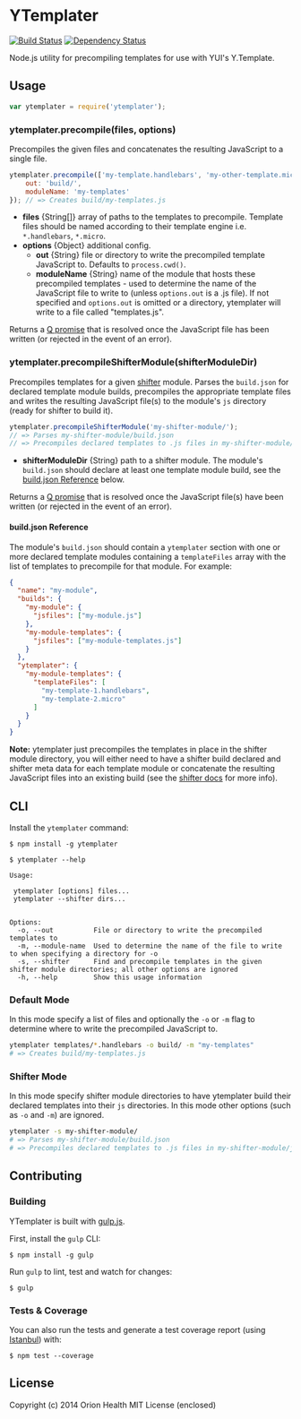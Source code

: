 YTemplater
==========

[![Build Status](https://travis-ci.org/orionhealth/ytemplater.png?branch=master)](https://travis-ci.org/orionhealth/ytemplater)
[![Dependency Status](https://gemnasium.com/orionhealth/ytemplater.png)](https://gemnasium.com/orionhealth/ytemplater)

Node.js utility for precompiling templates for use with YUI's Y.Template.

Usage
-----

```js
var ytemplater = require('ytemplater');
```

### ytemplater.precompile(files, options)

Precompiles the given files and concatenates the resulting JavaScript to a single file.

```js
ytemplater.precompile(['my-template.handlebars', 'my-other-template.micro'], {
    out: 'build/',
    moduleName: 'my-templates'
}); // => Creates build/my-templates.js
```

- **files** {String[]} array of paths to the templates to precompile. Template files should be named according to their template engine i.e. `*.handlebars`, `*.micro`.
- **options** {Object} additional config.
  - **out** {String} file or directory to write the precompiled template JavaScript to. Defaults to `process.cwd()`.
  - **moduleName** {String} name of the module that hosts these precompiled templates - used to determine the name of the JavaScript file to write to (unless `options.out` is a .js file). If not specified and `options.out` is omitted or a directory, ytemplater will write to a file called "templates.js".

Returns a [Q promise](https://github.com/kriskowal/q) that is resolved once the JavaScript file has been written (or rejected in the event of an error).

### ytemplater.precompileShifterModule(shifterModuleDir)

Precompiles templates for a given [shifter](http://yui.github.io/shifter/) module. Parses the `build.json` for declared template module builds, precompiles the appropriate template files and writes the resulting JavaScript file(s) to the module's `js` directory (ready for shifter to build it).

```js
ytemplater.precompileShifterModule('my-shifter-module/');
// => Parses my-shifter-module/build.json
// => Precompiles declared templates to .js files in my-shifter-module/js/
```

- **shifterModuleDir** {String} path to a shifter module. The module's `build.json` should declare at least one template module build, see the [build.json Reference](#buildjson-reference) below.

Returns a [Q promise](https://github.com/kriskowal/q) that is resolved once the JavaScript file(s) have been written (or rejected in the event of an error).

#### build.json Reference

The module's `build.json` should contain a `ytemplater` section with one or more declared template modules containing a `templateFiles` array with the list of templates to precompile for that module. For example:

```json
{
  "name": "my-module",
  "builds": {
    "my-module": {
      "jsfiles": ["my-module.js"]
    },
    "my-module-templates": {
      "jsfiles": ["my-module-templates.js"]
    }
  },
  "ytemplater": {
    "my-module-templates": {
      "templateFiles": [
        "my-template-1.handlebars",
        "my-template-2.micro"
      ]
    }
  }
}
```

**Note:** ytemplater just precompiles the templates in place in the shifter module directory, you will either need to have a shifter build declared and shifter meta data for each template module or concatenate the resulting JavaScript files into an existing build (see the [shifter docs](http://yui.github.io/shifter/) for more info).

CLI
---

Install the `ytemplater` command:
```
$ npm install -g ytemplater
```

```
$ ytemplater --help

Usage:

 ytemplater [options] files...
 ytemplater --shifter dirs...


Options:
  -o, --out          File or directory to write the precompiled templates to
  -m, --module-name  Used to determine the name of the file to write to when specifying a directory for -o
  -s, --shifter      Find and precompile templates in the given shifter module directories; all other options are ignored
  -h, --help         Show this usage information
```

### Default Mode

In this mode specify a list of files and optionally the `-o` or `-m` flag to determine where to write the precompiled JavaScript to.

```bash
ytemplater templates/*.handlebars -o build/ -m "my-templates"
# => Creates build/my-templates.js
```

### Shifter Mode

In this mode specify shifter module directories to have ytemplater build their declared templates into their `js` directories. In this mode other options (such as `-o` and `-m`) are ignored.

```bash
ytemplater -s my-shifter-module/
# => Parses my-shifter-module/build.json
# => Precompiles declared templates to .js files in my-shifter-module/js/
```

Contributing
------------

### Building

YTemplater is built with [gulp.js](http://gulpjs.com/).

First, install the `gulp` CLI:

    $ npm install -g gulp

Run `gulp` to lint, test and watch for changes:

    $ gulp


### Tests & Coverage

You can also run the tests and generate a test coverage report (using [Istanbul](https://github.com/gotwarlost/istanbul)) with:

    $ npm test --coverage


License
-------

Copyright (c) 2014 Orion Health MIT License (enclosed)
